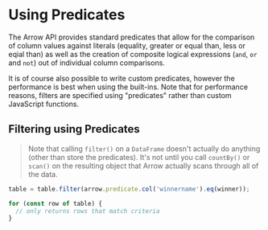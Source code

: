 # Using Predicates


The Arrow API provides standard predicates that allow for the comparison of column values against literals (equality, greater or equal than, less or eqial than) as well as the creation of composite logical expressions (`and`, `or` and `not`) out of individual column comparisons.

It is of course also possible to write custom predicates, however the performance is best when using the built-ins. Note that for performance reasons, filters are specified using "predicates" rather than custom JavaScript functions.

## Filtering using Predicates

> Note that calling `filter()` on a `DataFrame` doesn't actually do anything (other than store the predicates). It's not until you call `countBy()` or `scan()` on the resulting object that Arrow actually scans through all of the data.

```js
table = table.filter(arrow.predicate.col('winnername').eq(winner));

for (const row of table) {
  // only returns rows that match criteria
}
```
